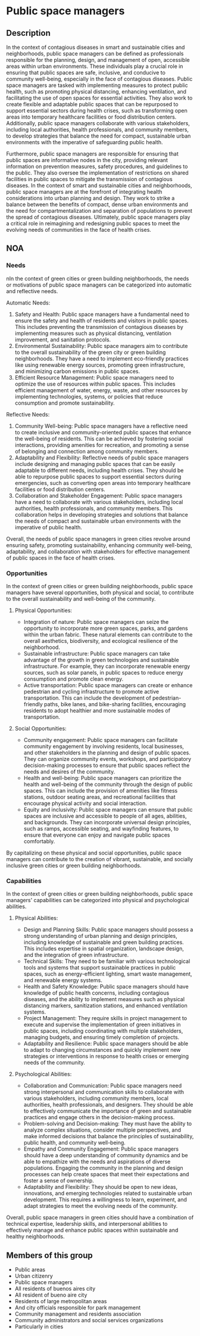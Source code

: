 # Public space managers

## Description

In the context of contagious diseases in smart and sustainable cities and neighborhoods, public space managers can be defined as professionals responsible for the planning, design, and management of open, accessible areas within urban environments. These individuals play a crucial role in ensuring that public spaces are safe, inclusive, and conducive to community well-being, especially in the face of contagious diseases. Public space managers are tasked with implementing measures to protect public health, such as promoting physical distancing, enhancing ventilation, and facilitating the use of open spaces for essential activities. They also work to create flexible and adaptable public spaces that can be repurposed to support essential sectors during health crises, such as transforming open areas into temporary healthcare facilities or food distribution centers. Additionally, public space managers collaborate with various stakeholders, including local authorities, health professionals, and community members, to develop strategies that balance the need for compact, sustainable urban environments with the imperative of safeguarding public health.

Furthermore, public space managers are responsible for ensuring that public spaces are informative nodes in the city, providing relevant information on prevention measures, safety procedures, and guidelines to the public. They also oversee the implementation of restrictions on shared facilities in public spaces to mitigate the transmission of contagious diseases. In the context of smart and sustainable cities and neighborhoods, public space managers are at the forefront of integrating health considerations into urban planning and design. They work to strike a balance between the benefits of compact, dense urban environments and the need for compartmentalization and separation of populations to prevent the spread of contagious diseases. Ultimately, public space managers play a critical role in reimagining and redesigning public spaces to meet the evolving needs of communities in the face of health crises.

## NOA

### Needs

nIn the context of green cities or green building neighborhoods, the needs or motivations of public space managers can be categorized into automatic and reflective needs. 

Automatic Needs:
1. Safety and Health: Public space managers have a fundamental need to ensure the safety and health of residents and visitors in public spaces. This includes preventing the transmission of contagious diseases by implementing measures such as physical distancing, ventilation improvement, and sanitation protocols.
2. Environmental Sustainability: Public space managers aim to contribute to the overall sustainability of the green city or green building neighborhoods. They have a need to implement eco-friendly practices like using renewable energy sources, promoting green infrastructure, and minimizing carbon emissions in public spaces.
3. Efficient Resource Management: Public space managers need to optimize the use of resources within public spaces. This includes efficient management of water, energy, waste, and other resources by implementing technologies, systems, or policies that reduce consumption and promote sustainability.

Reflective Needs:
1. Community Well-being: Public space managers have a reflective need to create inclusive and community-oriented public spaces that enhance the well-being of residents. This can be achieved by fostering social interactions, providing amenities for recreation, and promoting a sense of belonging and connection among community members.
2. Adaptability and Flexibility: Reflective needs of public space managers include designing and managing public spaces that can be easily adaptable to different needs, including health crises. They should be able to repurpose public spaces to support essential sectors during emergencies, such as converting open areas into temporary healthcare facilities or food distribution centers.
3. Collaboration and Stakeholder Engagement: Public space managers have a need to collaborate with various stakeholders, including local authorities, health professionals, and community members. This collaboration helps in developing strategies and solutions that balance the needs of compact and sustainable urban environments with the imperative of public health.

Overall, the needs of public space managers in green cities revolve around ensuring safety, promoting sustainability, enhancing community well-being, adaptability, and collaboration with stakeholders for effective management of public spaces in the face of health crises.

### Opportunities

In the context of green cities or green building neighborhoods, public space managers have several opportunities, both physical and social, to contribute to the overall sustainability and well-being of the community. 

1. Physical Opportunities:
   - Integration of nature: Public space managers can seize the opportunity to incorporate more green spaces, parks, and gardens within the urban fabric. These natural elements can contribute to the overall aesthetics, biodiversity, and ecological resilience of the neighborhood.
   - Sustainable infrastructure: Public space managers can take advantage of the growth in green technologies and sustainable infrastructure. For example, they can incorporate renewable energy sources, such as solar panels, in public spaces to reduce energy consumption and promote clean energy.
   - Active transportation: Public space managers can create or enhance pedestrian and cycling infrastructure to promote active transportation. This can include the development of pedestrian-friendly paths, bike lanes, and bike-sharing facilities, encouraging residents to adopt healthier and more sustainable modes of transportation.

2. Social Opportunities:
   - Community engagement: Public space managers can facilitate community engagement by involving residents, local businesses, and other stakeholders in the planning and design of public spaces. They can organize community events, workshops, and participatory decision-making processes to ensure that public spaces reflect the needs and desires of the community.
   - Health and well-being: Public space managers can prioritize the health and well-being of the community through the design of public spaces. This can include the provision of amenities like fitness stations, outdoor seating areas, and recreational facilities that encourage physical activity and social interaction.
   - Equity and inclusivity: Public space managers can ensure that public spaces are inclusive and accessible to people of all ages, abilities, and backgrounds. They can incorporate universal design principles, such as ramps, accessible seating, and wayfinding features, to ensure that everyone can enjoy and navigate public spaces comfortably.

By capitalizing on these physical and social opportunities, public space managers can contribute to the creation of vibrant, sustainable, and socially inclusive green cities or green building neighborhoods.

### Capabilities

In the context of green cities or green building neighborhoods, public space managers' capabilities can be categorized into physical and psychological abilities.

1. Physical Abilities:
   - Design and Planning Skills: Public space managers should possess a strong understanding of urban planning and design principles, including knowledge of sustainable and green building practices. This includes expertise in spatial organization, landscape design, and the integration of green infrastructure.
   - Technical Skills: They need to be familiar with various technological tools and systems that support sustainable practices in public spaces, such as energy-efficient lighting, smart waste management, and renewable energy systems.
   - Health and Safety Knowledge: Public space managers should have knowledge of public health concerns, including contagious diseases, and the ability to implement measures such as physical distancing markers, sanitization stations, and enhanced ventilation systems.
   - Project Management: They require skills in project management to execute and supervise the implementation of green initiatives in public spaces, including coordinating with multiple stakeholders, managing budgets, and ensuring timely completion of projects.
   - Adaptability and Resilience: Public space managers should be able to adapt to changing circumstances and quickly implement new strategies or interventions in response to health crises or emerging needs of the community.

2. Psychological Abilities:
   - Collaboration and Communication: Public space managers need strong interpersonal and communication skills to collaborate with various stakeholders, including community members, local authorities, health professionals, and designers. They should be able to effectively communicate the importance of green and sustainable practices and engage others in the decision-making process.
   - Problem-solving and Decision-making: They must have the ability to analyze complex situations, consider multiple perspectives, and make informed decisions that balance the principles of sustainability, public health, and community well-being.
   - Empathy and Community Engagement: Public space managers should have a deep understanding of community dynamics and be able to empathize with the needs and aspirations of diverse populations. Engaging the community in the planning and design processes can help create spaces that meet their expectations and foster a sense of ownership.
   - Adaptability and Flexibility: They should be open to new ideas, innovations, and emerging technologies related to sustainable urban development. This requires a willingness to learn, experiment, and adapt strategies to meet the evolving needs of the community.

Overall, public space managers in green cities should have a combination of technical expertise, leadership skills, and interpersonal abilities to effectively manage and enhance public spaces within sustainable and healthy neighborhoods.

## Members of this group

* Public areas
* Urban citizenry
* Public space managers
* All residents of buenos aires city
* All resident of bueno aire city
* Residents of large metropolitan areas
* And city officials responsible for park management
* Community management and residents association
* Community administrators and social services organizations
* Particularly in cities